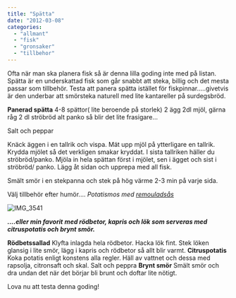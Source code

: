 ```yaml
---
title: "Spätta"
date: "2012-03-08"
categories: 
  - "allmant"
  - "fisk"
  - "gronsaker"
  - "tillbehor"
---
```


Ofta när man ska planera fisk så är denna lilla goding inte med på listan. Spätta är en underskattad fisk som går snabbt att steka, billig och det mesta passar som tillbehör. Testa att panera spätta istället för fiskpinnar.....givetvis är den underbar att smörsteka naturell med lite kantareller på surdegsbröd.

**Panerad spätta** 4-8 spättor( lite beroende på storlek) 2 ägg 2dl mjöl, gärna råg 2 dl ströbröd alt panko så blir det lite frasigare...

Salt och peppar

Knäck äggen i en tallrik och vispa. Mät upp mjöl på ytterligare en tallrik. Krydda mjölet så det verkligen smakar kryddat. I sista tallriken häller du ströbröd/panko. Mjöla in hela spättan först i mjölet, sen i ägget och sist i ströbröd/ panko. Lägg åt sidan och upprepa med all fisk.

Smält smör i en stekpanna och stek på hög värme 2-3 min på varje sida.

Välj tillbehör efter humör.... _Potatismos med [remouladsås](http://import.local/2012/01/09/fish-n-chips/)_

![](/static/img/IMG_3541-1024x682.jpg "IMG_3541")

_**....eller min favorit** **med rödbetor, kapris och lök som serveras med citruspotatis och brynt smör.**_

**Rödbetssallad** Klyfta inlagda hela rödbetor. Hacka lök fint. Stek löken glansig i lite smör, lägg i kapris och rödbetor så allt blir varmt. **Citruspotatis** Koka potatis enligt konstens alla regler. Häll av vattnet och dessa med rapsolja, citronsaft och skal. Salt och peppra **Brynt smör** Smält smör och dra undan det när det börjar bli brunt och doftar lite nötigt.

Lova nu att testa denna goding!
